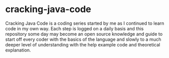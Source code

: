 # cracking-java-code
Cracking Java Code is a coding series started by me as I continued to learn code in my  own way. Each step is logged on a daily basis and this repository some day may become an open source knowledge and guide to start off every coder with the basics of the language and slowly to a much deeper level of understanding with the help example code and theoretical explanation.
